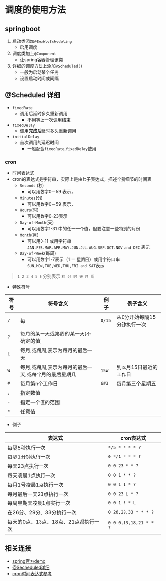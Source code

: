 # 调度的使用方法
## springboot
1. 启动类添加`@EnableScheduling`
    - 启用调度
2. 调度类加上`@Component`
    - 让spring容器管理该类
3. 详细的调度方法上添加`@Scheduled()`
    - 一般为启动某个任务
    - 设置启动时间或间隔

## @Scheduled 详细
- `fixedRate`
  - 调用后延时多久重新调用
    - 不用等上一次调用结束
- `fixedDelay`
  - 调用**完成后**延时多久重新调用
- `initialDelay`
  - 首次调用的延迟时间
    - 一般配合`fixedRate`,`fixedDelay`使用

### cron
- 时间表达式
- cron的表达式是字符串，实际上是由七子表达式，描述个别细节的时间表
   - `Seconds` (秒)
      - 可以用数字0－59 表示，
    - `Minutes`(分)
      - 可以用数字0－59 表示，
    - `Hours`(时)
      - 可以用数字0-23表示
    - `Day-of-Month`(天)
      - 可以用数字1-31 中的任一一个值，但要注意一些特别的月份
    - `Month`(月)
      - 可以用0-11 或用字符串`JAN,FEB,MAR,APR,MAY,JUN,JUL,AUG,SEP,OCT,NOV and DEC` 表示
    - `Day-of-Week`(每周)
      - 可以用数字1-7表示（1 ＝ 星期日）或用字符口串`SUN,MON,TUE,WED,THU,FRI and SAT`表示

> `1 2 3 4 5 6` 分别表示 ``秒 分 时 天 月 周``
- 特殊符号

| 符号 | 符号含义                                              | 例 子  | 例子含义                    |
| ---- | ----------------------------------------------------- | ------ | --------------------------- |
| `/`  | 每                                                    | `0/15` | 从0分开始每隔15分钟执行一次 |
| `?`  | 每月的某一天或第周的某一天(不确定的值)                |        |                             |
| `L`  | 每月,或每周,表示为每月的最后一天                      |        |                             |
| `W`  | 每月,或每周,表示为每月的最后一天,或每个月的最后星期几 | `15W`  | 到本月15日最近的工作日      |
| `#`  | 每月第n个工作日                                       | `6#3`  | 每月第三个星期五            |
| `,`  | 指定数值                                              |        |                             |
| `-`  | 指定一个值的范围                                      |        |                             |
| `*`  | 任意值                                                |        |                             |


- 例子

| 表达式                                | cron表达式                  |
| ------------------------------------- | ---------------------- |
| 每隔5秒执行一次                       | `*/5 * * * * ?`        |
| 每隔1分钟执行一次                     | `0 */1 * * * ?`        |
| 每天23点执行一次                      | `0 0 23 * * ?`         |
| 每天凌晨1点执行一次                   | `0 0 1 * * ?`          |
| 每月1号凌晨1点执行一次                | `0 0 1 1 * ?`          |
| 每月最后一天23点执行一次              | `0 0 23 L * ?`         |
| 每周星期天凌晨1点实行一次             | `0 0 1 ? * L`          |
| 在26分、29分、33分执行一次            | `0 26,29,33 * * * ?`   |
| 每天的0点、13点、18点、21点都执行一次 | `0 0 0,13,18,21 * * ?` |


## 相关连接
- [spring官方demo](https://github.com/spring-guides/gs-scheduling-tasks)
- [@Secheduled详细](https://docs.spring.io/spring/docs/current/javadoc-api/org/springframework/scheduling/support/CronSequenceGenerator.html)
- [cron时间表达式参考](https://www.cnblogs.com/maybo/p/5189617.html)

<code style="display: none;" >

</code>

<input type="hidden"  value='{type: "spring小记", tag:"java,springboot,spring,调度",title:"@Scheduled的使用"}'/>
